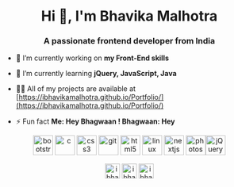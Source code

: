 <h1 align="center">Hi 👋, I'm Bhavika Malhotra</h1>
<h3 align="center">A passionate frontend developer from India</h3>

- 🔭 I’m currently working on **my Front-End skills**

- 🌱 I’m currently learning **jQuery, JavaScript, Java**

- 👨‍💻 All of my projects are available at [https://ibhavikamalhotra.github.io/Portfolio/](https://ibhavikamalhotra.github.io/Portfolio/)

- ⚡ Fun fact **Me: Hey Bhagwaan ! Bhagwaan: Hey**

<p align="center"><img src="https://icongr.am/devicon/bootstrap-plain.svg?size=128&color=currentColor" alt="bootstrap" width="40" height="40"/> <img src="https://icongr.am/devicon/c-original.svg?size=128&color=currentColor" alt="c" width="40" height="40"/> <img src="https://icongr.am/devicon/css3-original.svg?size=128&color=currentColor" alt="css3" width="40" height="40"/> <img src="https://www.vectorlogo.zone/logos/git-scm/git-scm-icon.svg" alt="git" width="40" height="40"/> <img src="https://icongr.am/devicon/html5-original-wordmark.svg?size=128&color=currentColor" alt="html5" width="40" height="40"/> <img src="https://upload.wikimedia.org/wikipedia/commons/thumb/3/35/Tux.svg/1200px-Tux.svg.png" alt="linux" width="40" height="40"/> <img src="https://cdn.worldvectorlogo.com/logos/nextjs-3.svg" alt="nextjs" width="40" height="40"/> <img src="https://icongr.am/devicon/photoshop-plain.svg?size=128&color=currentColor" alt="photoshop" width="40" height="40"/><img src="https://i.dlpng.com/static/png/7044160_preview.png" alt="jQuery" width="40" height="40"/></p>

<p align="center">
<a href="https://codepen.io/ibhavikamalhotra" target="blank"><img align="center" src="https://cdn.jsdelivr.net/npm/simple-icons@3.0.1/icons/codepen.svg" alt="ibhavikamalhotra" height="30" width="30" /></a>
<a href="https://linkedin.com/in/ibhavikamalhotra" target="blank"><img align="center" src="https://cdn.jsdelivr.net/npm/simple-icons@3.0.1/icons/linkedin.svg" alt="ibhavikamalhotra" height="30" width="30" /></a>
<a href="https://codesandbox.com/ibhavikamalhotra" target="blank"><img align="center" src="https://cdn.jsdelivr.net/npm/simple-icons@3.0.1/icons/codesandbox.svg" alt="ibhavikamalhotra" height="30" width="30" /></a>
</p>

